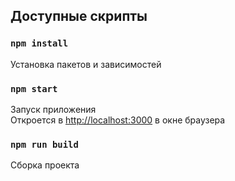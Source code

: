 ## Доступные скрипты

### `npm install`
Установка пакетов и зависимостей

### `npm start`
Запуск приложения<br>
Откроется в [http://localhost:3000](http://localhost:3000) в окне браузера

### `npm run build`
Сборка проекта

